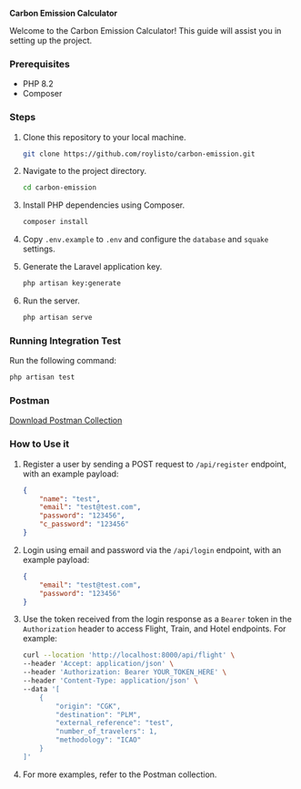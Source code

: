 **Carbon Emission Calculator**

Welcome to the Carbon Emission Calculator! This guide will assist you in setting up the project.

### Prerequisites

-   PHP 8.2
-   Composer

### Steps

1. Clone this repository to your local machine.

    ```bash
    git clone https://github.com/roylisto/carbon-emission.git
    ```

2. Navigate to the project directory.

    ```bash
    cd carbon-emission
    ```

3. Install PHP dependencies using Composer.

    ```bash
    composer install
    ```

4. Copy `.env.example` to `.env` and configure the `database` and `squake` settings.

5. Generate the Laravel application key.

    ```bash
    php artisan key:generate
    ```

6. Run the server.

    ```bash
    php artisan serve
    ```

### Running Integration Test

Run the following command:

```bash
php artisan test
```

### Postman

[Download Postman Collection](./emission.postman_collection.json)

### How to Use it

1. Register a user by sending a POST request to `/api/register` endpoint, with an example payload:

    ```json
    {
        "name": "test",
        "email": "test@test.com",
        "password": "123456",
        "c_password": "123456"
    }
    ```

2. Login using email and password via the `/api/login` endpoint, with an example payload:

    ```json
    {
        "email": "test@test.com",
        "password": "123456"
    }
    ```

3. Use the token received from the login response as a `Bearer` token in the `Authorization` header to access Flight, Train, and Hotel endpoints. For example:

    ```bash
    curl --location 'http://localhost:8000/api/flight' \
    --header 'Accept: application/json' \
    --header 'Authorization: Bearer YOUR_TOKEN_HERE' \
    --header 'Content-Type: application/json' \
    --data '[
        {
            "origin": "CGK",
            "destination": "PLM",
            "external_reference": "test",
            "number_of_travelers": 1,
            "methodology": "ICAO"
        }
    ]'
    ```

4. For more examples, refer to the Postman collection.

